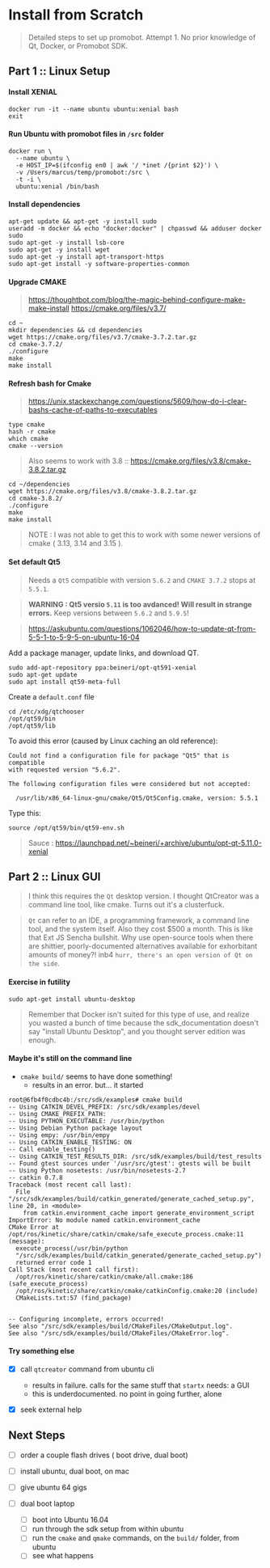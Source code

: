 # Install from Scratch 

> Detailed steps to set up promobot. Attempt 1. No prior knowledge of Qt, Docker, or Promobot SDK.  


## Part 1 :: Linux Setup 

#### Install XENIAL 

    docker run -it --name ubuntu ubuntu:xenial bash
    exit 


#### Run Ubuntu with promobot files in `/src` folder 

```
docker run \
  --name ubuntu \
  -e HOST_IP=$(ifconfig en0 | awk '/ *inet /{print $2}') \
  -v /Users/marcus/temp/promobot:/src \
  -t -i \
  ubuntu:xenial /bin/bash
```


#### Install dependencies 

```
apt-get update && apt-get -y install sudo
useradd -m docker && echo "docker:docker" | chpasswd && adduser docker sudo
sudo apt-get -y install lsb-core
sudo apt-get -y install wget
sudo apt-get -y install apt-transport-https
sudo apt-get install -y software-properties-common 
```


#### Upgrade CMAKE 

> https://thoughtbot.com/blog/the-magic-behind-configure-make-make-install
> https://cmake.org/files/v3.7/

```
cd ~
mkdir dependencies && cd dependencies 
wget https://cmake.org/files/v3.7/cmake-3.7.2.tar.gz
cd cmake-3.7.2/
./configure
make 
make install
```


#### Refresh bash for Cmake 

> https://unix.stackexchange.com/questions/5609/how-do-i-clear-bashs-cache-of-paths-to-executables

```
type cmake
hash -r cmake 
which cmake 
cmake --version 
```

> Also seems to work with 3.8 :: https://cmake.org/files/v3.8/cmake-3.8.2.tar.gz

```
cd ~/dependencies 
wget https://cmake.org/files/v3.8/cmake-3.8.2.tar.gz
cd cmake-3.8.2/
./configure
make 
make install
```

> NOTE : I was not able to get this to work with some newer versions of cmake ( 3.13, 3.14 and 3.15 ).


#### Set default Qt5 

> Needs a `Qt5` compatible with version `5.6.2` and `CMAKE 3.7.2` stops at `5.5.1`.  

> **WARNING : Qt5 versio `5.11` is too avdanced! Will result in strange errors.** Keep versions between `5.6.2` and `5.9.5`!  

> https://askubuntu.com/questions/1062046/how-to-update-qt-from-5-5-1-to-5-9-5-on-ubuntu-16-04

Add a package manager, update links, and download QT. 
```
sudo add-apt-repository ppa:beineri/opt-qt591-xenial
sudo apt-get update 
sudo apt install qt59-meta-full
```

Create a `default.conf` file 
```
cd /etc/xdg/qtchooser
/opt/qt59/bin
/opt/qt59/lib
``` 

To avoid this error (caused by Linux caching an old reference):

    Could not find a configuration file for package "Qt5" that is compatible
    with requested version "5.6.2".
  
    The following configuration files were considered but not accepted:
  
      /usr/lib/x86_64-linux-gnu/cmake/Qt5/Qt5Config.cmake, version: 5.5.1

Type this:

    source /opt/qt59/bin/qt59-env.sh 

> Sauce : https://launchpad.net/~beineri/+archive/ubuntu/opt-qt-5.11.0-xenial



## Part 2 :: Linux GUI 

> I think this requires the `Qt` desktop version. I thought QtCreator was a command line tool, like cmake. Turns out it's a clusterfuck.  

> `Qt` can refer to an IDE, a programming framework, a command line tool, and the system itself. Also they cost $500 a month. This is like that Ext JS Sencha bullshit. Why use open-source tools when there are shittier, poorly-documented alternatives available for exhorbitant amounts of money?! inb4 `hurr, there's an open version of Qt on the side`.    


#### Exercise in futility 

    sudo apt-get install ubuntu-desktop

> Remember that Docker isn't suited for this type of use, and realize you wasted a bunch of time because the sdk_documentation doesn't say "install Ubuntu Desktop", and you thought server edition was enough.  


#### Maybe it's still on the command line

- `cmake build/` seems to have done something!
    - results in an error. but... it started 

```
root@6fb4f0cdbc4b:/src/sdk/examples# cmake build
-- Using CATKIN_DEVEL_PREFIX: /src/sdk/examples/devel
-- Using CMAKE_PREFIX_PATH:
-- Using PYTHON_EXECUTABLE: /usr/bin/python
-- Using Debian Python package layout
-- Using empy: /usr/bin/empy
-- Using CATKIN_ENABLE_TESTING: ON
-- Call enable_testing()
-- Using CATKIN_TEST_RESULTS_DIR: /src/sdk/examples/build/test_results
-- Found gtest sources under '/usr/src/gtest': gtests will be built
-- Using Python nosetests: /usr/bin/nosetests-2.7
-- catkin 0.7.8
Traceback (most recent call last):
  File "/src/sdk/examples/build/catkin_generated/generate_cached_setup.py", line 20, in <module>
    from catkin.environment_cache import generate_environment_script
ImportError: No module named catkin.environment_cache
CMake Error at /opt/ros/kinetic/share/catkin/cmake/safe_execute_process.cmake:11 (message):
  execute_process(/usr/bin/python
  "/src/sdk/examples/build/catkin_generated/generate_cached_setup.py")
  returned error code 1
Call Stack (most recent call first):
  /opt/ros/kinetic/share/catkin/cmake/all.cmake:186 (safe_execute_process)
  /opt/ros/kinetic/share/catkin/cmake/catkinConfig.cmake:20 (include)
  CMakeLists.txt:57 (find_package)


-- Configuring incomplete, errors occurred!
See also "/src/sdk/examples/build/CMakeFiles/CMakeOutput.log".
See also "/src/sdk/examples/build/CMakeFiles/CMakeError.log".
```

#### Try something else 

- [x] call `qtcreator` command from ubuntu cli
    - results in failure. calls for the same stuff that `startx` needs: a GUI 
    - this is underdocumented. no point in going further, alone 
    
- [x] seek external help



## Next Steps  

- [ ] order a couple flash drives ( boot drive, dual boot)
- [ ] install ubuntu, dual boot, on mac
- [ ] give ubuntu 64 gigs 

- [ ] dual boot laptop 
    - [ ] boot into Ubuntu 16.04 
    - [ ] run through the sdk setup from within ubuntu
    - [ ] run the `cmake` and `qmake` commands, on the `build/` folder, from ubuntu
    - [ ] see what happens 

